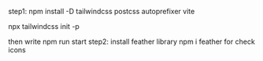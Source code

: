 
step1: 
npm install -D tailwindcss postcss autoprefixer vite 

npx tailwindcss init -p 

then write npm run start 
step2:
 install feather library
npm i feather for check  icons
